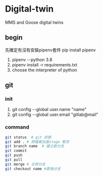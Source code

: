 # Digital-twin

MMS and Goose digital twins

## begin
先確定有沒有安裝pipenv套件
pip install pipenv

1. pipenv --python 3.8
2. pipenv install -r requirements.txt
3. choose the interpreter of python

## git 

### init

1. git config --global user.name "name"
2. git config --global user.email "gitlab@mail"

### command
```bash
git status  # git 狀態
git add . # 將檔案加進stage 暫存
git branch name  # 建立新分支
git commit
git push
git pull
git merge # 合併分支
git checkout name #更換分支
```
